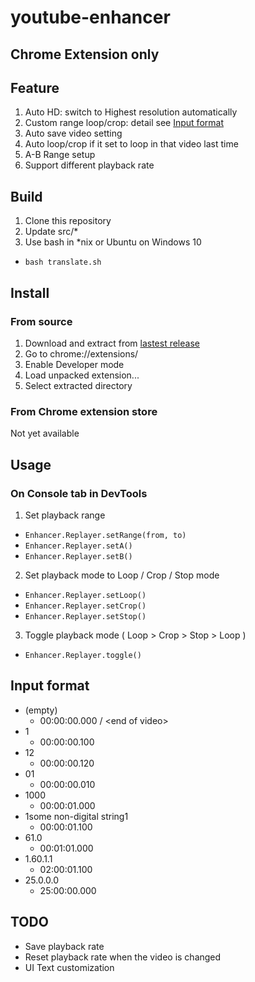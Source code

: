 # youtube-enhancer

## Chrome Extension only

## Feature
1. Auto HD: switch to Highest resolution automatically
2. Custom range loop/crop: detail see [Input format](#input-format)
3. Auto save video setting
4. Auto loop/crop if it set to loop in that video last time
5. A-B Range setup
6. Support different playback rate

## Build

1. Clone this repository
2. Update src/*
3. Use bash in *nix or Ubuntu on Windows 10
  - ```bash translate.sh```

## Install

### From source

1. Download and extract from [lastest release](../../releases/latest)
2. Go to chrome://extensions/
3. Enable Developer mode
4. Load unpacked extension...
5. Select extracted directory

### From Chrome extension store

Not yet available

## Usage

### On Console tab in DevTools

1. Set playback range
  - ```Enhancer.Replayer.setRange(from, to)```
  - ```Enhancer.Replayer.setA()```
  - ```Enhancer.Replayer.setB()```
2. Set playback mode to Loop / Crop / Stop mode
  - ```Enhancer.Replayer.setLoop()```
  - ```Enhancer.Replayer.setCrop()```
  - ```Enhancer.Replayer.setStop()```
3. Toggle playback mode ( Loop > Crop > Stop > Loop )
  - ```Enhancer.Replayer.toggle()```

## Input format
- (empty)
  - 00:00:00.000 / \<end of video>
- 1
  - 00:00:00.100
- 12
  - 00:00:00.120
- 01
  - 00:00:00.010
- 1000
  - 00:00:01.000
- 1some non-digital string1
  - 00:00:01.100
- 61.0
  - 00:01:01.000
- 1.60.1.1
  - 02:00:01.100
- 25.0.0.0
  - 25:00:00.000

## TODO
- Save playback rate
- Reset playback rate when the video is changed
- UI Text customization

